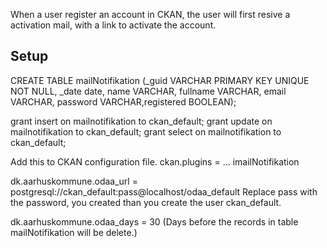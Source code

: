 When a user register an account in CKAN, the user will first resive a activation mail, with a link to activate the account.

Setup
-----------------
CREATE TABLE mailNotifikation (_guid VARCHAR PRIMARY KEY UNIQUE NOT NULL, _date date, name VARCHAR, fullname VARCHAR, email VARCHAR, password VARCHAR,registered BOOLEAN);

grant insert on mailnotifikation to ckan_default;
grant update on mailnotifikation to ckan_default;
grant select on mailnotifikation to ckan_default;

Add this to CKAN configuration file.
ckan.plugins = ... imailNotifikation

dk.aarhuskommune.odaa_url = postgresql://ckan_default:pass@localhost/odaa_default
	Replace pass with the password, you created than you create the user ckan_default.
	
dk.aarhuskommune.odaa_days = 30 (Days before the records in table mailNotifikation will be delete.)

